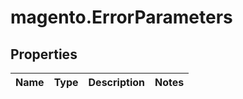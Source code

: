 # magento.ErrorParameters

## Properties
Name | Type | Description | Notes
------------ | ------------- | ------------- | -------------


